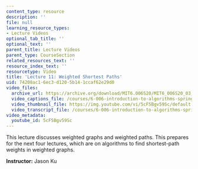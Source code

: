 ```yaml
---
content_type: resource
description: ''
file: null
learning_resource_types:
- Lecture Videos
optional_tab_title: ''
optional_text: ''
parent_title: Lecture Videos
parent_type: CourseSection
related_resources_text: ''
resource_index_text: ''
resourcetype: Video
title: 'Lecture 11: Weighted Shortest Paths'
uid: 74208ac1-6ec3-d120-5b14-1ccaf62e29d0
video_files:
  archive_url: https://archive.org/download/MIT6.006S20/MIT6_006S20_03_12_Lecture_11_300k.mp4
  video_captions_file: /courses/6-006-introduction-to-algorithms-spring-2020/d78be480f5f053dd898ba61856990ff8_5cF5Bgv59Sc.vtt
  video_thumbnail_file: https://img.youtube.com/vi/5cF5Bgv59Sc/default.jpg
  video_transcript_file: /courses/6-006-introduction-to-algorithms-spring-2020/263b52eabd33a5c7139dc71cc9a9e3b5_5cF5Bgv59Sc.pdf
video_metadata:
  youtube_id: 5cF5Bgv59Sc
---
```


This lecture discusses weighted graphs and weighted paths. This prepares for the next four lectures, which are on algorithms to find shortest-path weights in weighted graphs.

**Instructor:** Jason Ku